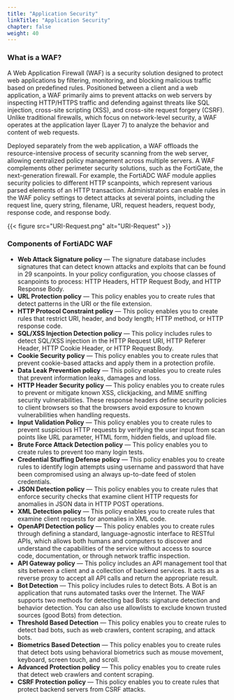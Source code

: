 ```yaml
---
title: "Application Security"
linkTitle: "Application Security"
chapter: false
weight: 40
---
```


### What is a WAF?

A Web Application Firewall (WAF) is a security solution designed to protect web applications by filtering, monitoring, and blocking malicious traffic based on predefined rules. Positioned between a client and a web application, a WAF primarily aims to prevent attacks on web servers by inspecting HTTP/HTTPS traffic and defending against threats like SQL injection, cross-site scripting (XSS), and cross-site request forgery (CSRF). Unlike traditional firewalls, which focus on network-level security, a WAF operates at the application layer (Layer 7) to analyze the behavior and content of web requests.

Deployed separately from the web application, a WAF offloads the resource-intensive process of security scanning from the web server, allowing centralized policy management across multiple servers. A WAF complements other perimeter security solutions, such as the FortiGate, the next-generation firewall. For example, the FortiADC WAF module applies security policies to different HTTP scanpoints, which represent various parsed elements of an HTTP transaction. Administrators can enable rules in the WAF policy settings to detect attacks at several points, including the request line, query string, filename, URI, request headers, request body, response code, and response body.

{{< figure src="URI-Request.png" alt="URI-Request" >}}

### Components of FortiADC WAF 

- **Web Attack Signature policy** — The signature database includes signatures that can detect known attacks and exploits that can be found in 29 scanpoints. In your policy configuration, you choose classes of scanpoints to process: HTTP Headers, HTTP Request Body, and HTTP Response Body.
- **URL Protection policy** — This policy enables you to create rules that detect patterns in the URI or the file extension.
- **HTTP Protocol Constraint policy** — This policy enables you to create rules that restrict URI, header, and body length; HTTP method, or HTTP response code.
- **SQL/XSS Injection Detection policy** — This policy includes rules to detect SQL/XSS injection in the HTTP Request URI, HTTP Referer Header, HTTP Cookie Header, or HTTP Request Body.
- **Cookie Security policy** — This policy enables you to create rules that prevent cookie-based attacks and apply them in a protection profile.
- **Data Leak Prevention policy** — This policy enables you to create rules that prevent information leaks, damages and loss.
- **HTTP Header Security policy** — This policy enables you to create rules to prevent or mitigate known XSS, clickjacking, and MIME sniffing security vulnerabilities. These response headers define security policies to client browsers so that the browsers avoid exposure to known vulnerabilities when handling requests.
- **Input Validation Policy** — This policy enables you to create rules to prevent suspicious HTTP requests by verifying the user input from scan points like URL parameter, HTML form, hidden fields, and upload file.
- **Brute Force Attack Detection policy** — This policy enables you to create rules to prevent too many login tests.
- **Credential Stuffing Defense policy** — This policy enables you to create rules to identify login attempts using username and password that have been compromised using an always up-to-date feed of stolen credentials.
- **JSON Detection policy** — This policy enables you to create rules that enforce security checks that examine client HTTP requests for anomalies in JSON data in HTTP POST operations.
- **XML Detection policy** — This policy enables you to create rules that examine client requests for anomalies in XML code.
- **OpenAPI Detection policy** — This policy enables you to create rules through defining a standard, language-agnostic interface to RESTful APIs, which allows both humans and computers to discover and understand the capabilities of the service without access to source code, documentation, or through network traffic inspection.
- **API Gateway policy** — This policy includes an API management tool that sits between a client and a collection of backend services. It acts as a reverse proxy to accept all API calls and return the appropriate result.
- **Bot Detection** — This policy includes rules to detect Bots. A Bot is an application that runs automated tasks over the Internet. The WAF supports two methods for detecting bad Bots: signature detection and behavior detection. You can also use allowlists to exclude known trusted sources (good Bots) from detection.
- **Threshold Based Detection** — This policy enables you to create rules to detect bad bots, such as web crawlers, content scraping, and attack bots.
- **Biometrics Based Detection** — This policy enables you to create rules that detect bots using behavioral biometrics such as mouse movement, keyboard, screen touch, and scroll.
- **Advanced Protection policy** — This policy enables you to create rules that detect web crawlers and content scraping.
- **CSRF Protection policy** — This policy enables you to create rules that protect backend servers from CSRF attacks.